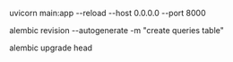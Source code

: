 uvicorn main:app --reload --host 0.0.0.0 --port 8000



alembic revision --autogenerate -m "create queries table"

alembic upgrade head